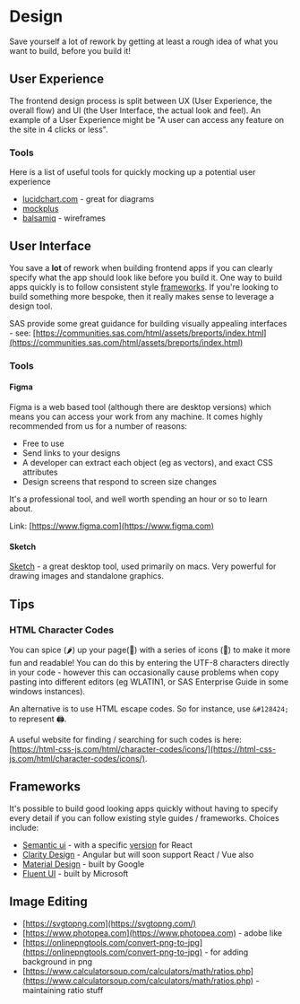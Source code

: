 Design
====================

Save yourself a lot of rework by getting at least a rough idea of what you want to build, before you build it!

## User Experience
The frontend design process is split between UX (User Experience, the overall flow) and UI (the User Interface, the actual look and feel).  An example of a User Experience might be "A user can access any feature on the site in 4 clicks or less".

### Tools
Here is a list of useful tools for quickly mocking up a potential user experience

* [lucidchart.com](https://lucidchart.com) - great for diagrams
* [mockplus](https://www.mockplus.com/)
* [balsamiq](https://balsamiq.com/) - wireframes

## User Interface
You save a **lot** of rework when building frontend apps if you can clearly specify what the app should look like before you build it.  One way to build apps quickly is to follow consistent style [frameworks](##frameworks).  If you're looking to build something more bespoke, then it really makes sense to leverage a design tool.

SAS provide some great guidance for building visually appealing interfaces - see: [https://communities.sas.com/html/assets/breports/index.html](https://communities.sas.com/html/assets/breports/index.html)

### Tools

#### Figma
Figma is a web based tool (although there are desktop versions) which means you can access your work from any machine.  It comes highly recommended from us for a number of reasons:

* Free to use
* Send links to your designs
* A developer can extract each object (eg as vectors), and exact CSS attributes
* Design screens that respond to screen size changes

It's a professional tool, and well worth spending an hour or so to learn about.

Link:  [https://www.figma.com](https://www.figma.com)

#### Sketch
[Sketch](https://www.sketch.com/) - a great desktop tool, used primarily on macs.  Very powerful for drawing images and standalone graphics.

## Tips

### HTML Character Codes

You can spice (&#127798;) up your page(📃) with a series of icons (&#127752;) to make it more fun and readable!  You can do this by entering the UTF-8 characters directly in your code - however this can occasionally cause problems when copy pasting into different editors (eg WLATIN1, or SAS Enterprise Guide in some windows instances).

An alternative is to use HTML escape codes.  So for instance, use `&#128424;` to represent &#128424;.

A useful website for finding / searching for such codes is here: [https://html-css-js.com/html/character-codes/icons/](https://html-css-js.com/html/character-codes/icons/).

## Frameworks
It's possible to build good looking apps quickly without having to specify every detail if you can follow existing style guides / frameworks.  Choices include:

* [Semantic ui](https://semantic-ui.com/) - with a specific [version](https://react.semantic-ui.com/) for React
* [Clarity Design](https://clarity.design) - Angular but will soon support React / Vue also
* [Material Design](https://material.io/design/) - built by Google
* [Fluent UI](https://developer.microsoft.com/en-us/fluentui#/controls/web) - built by Microsoft

## Image Editing

* [https://svgtopng.com](https://svgtopng.com/)
* [https://www.photopea.com](https://www.photopea.com) - adobe like
* [https://onlinepngtools.com/convert-png-to-jpg](https://onlinepngtools.com/convert-png-to-jpg) - for adding background in png
* [https://www.calculatorsoup.com/calculators/math/ratios.php](https://www.calculatorsoup.com/calculators/math/ratios.php) - maintaining ratio stuff


<meta name="description" content="Build great looking SAS Web apps by following design principles and using industry frameworks">
